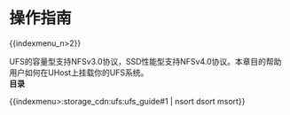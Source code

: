 # 操作指南

{{indexmenu_n>2}}

UFS的容量型支持NFSv3.0协议，SSD性能型支持NFSv4.0协议。本章目的帮助用户如何在UHost上挂载你的UFS系统。  
**目录**

{{indexmenu>:storage_cdn:ufs:ufs_guide#1 | nsort dsort msort}}
